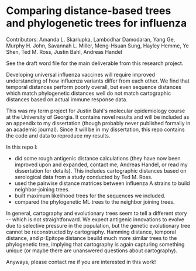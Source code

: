 # Comparing distance-based trees and phylogenetic trees for influenza

Contributors: Amanda L. Skarlupka, Lambodhar Damodaran, Yang Ge, Murphy H. John, Savannah L. Miller, Meng-Hsuan Sung, Hayley Hemme, Ye Shen, Ted M. Ross, Justin Bahl, Andreas Handel

See the draft word file for the main deliverable from this research project.

Developing universal influenza vaccines will require improved understanding of how influenza variants differ from each other. We find that temporal distances perform poorly overall, but even sequence distances which match phylogenetic distances well do not match cartographic distances based on actual immune response data.

This was my term project for Justin Bahl's molecular epidemiology course at the University of Georgia. It contains novel results and will be included as an appendix to my dissertation (though probably never published formally in an academic journal). Since it will be in my dissertation, this repo contains the code and data to reproduce my results.

In this repo I:
- did some rough antigenic distance calculations (they have now been improved upon and expanded, contact me, Andreas Handel, or read my dissertation for details). This includes cartographic distances based on serological data from a study conducted by Ted M. Ross.
- used the pairwise distance matrices between influenza A strains to build neighbor-joining trees.
- built maximum likelihood trees for the sequences we included.
- compared the phylogenetic ML trees to the neighbor joining trees.

In general, cartography and evolutionary trees seem to tell a different story -- which is not straightforward. We expect antigenic innovations to evolve due to selective pressure in the population, but the genetic evolutionary tree cannot be reconstructed by cartography. Hamming distance, temporal distance, and $p$-Epitope distance beuild much more similar trees to the phylogenetic tree, implying that cartography is again capturing something unique (or maybe there are unanswered questions about cartography).

Anyways, please contact me if you are interested in this work!
